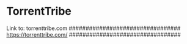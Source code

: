 # TorrentTribe
Link to: torrenttribe.com
#################################
https://torrenttribe.com/
#################################
